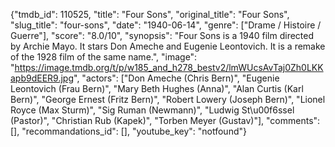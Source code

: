 {"tmdb_id": 110525, "title": "Four Sons", "original_title": "Four Sons", "slug_title": "four-sons", "date": "1940-06-14", "genre": ["Drame / Histoire / Guerre"], "score": "8.0/10", "synopsis": "Four Sons is a 1940 film directed by Archie Mayo. It stars Don Ameche and Eugenie Leontovich. It is a remake of the 1928 film of the same name.", "image": "https://image.tmdb.org/t/p/w185_and_h278_bestv2/lmWUcsAvTaj0Zh0LKKapb9dEER9.jpg", "actors": ["Don Ameche (Chris Bern)", "Eugenie Leontovich (Frau Bern)", "Mary Beth Hughes (Anna)", "Alan Curtis (Karl Bern)", "George Ernest (Fritz Bern)", "Robert Lowery (Joseph Bern)", "Lionel Royce (Max Sturm)", "Sig Ruman (Newmann)", "Ludwig St\u00f6ssel (Pastor)", "Christian Rub (Kapek)", "Torben Meyer (Gustav)"], "comments": [], "recommandations_id": [], "youtube_key": "notfound"}